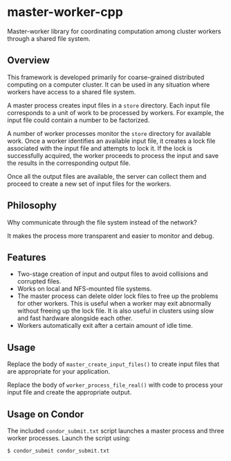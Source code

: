 # master-worker-cpp

Master-worker library for coordinating computation among cluster workers through a shared file system.

## Overview

This framework is developed primarily for coarse-grained distributed computing on a computer cluster.  It can be used in any situation where workers have access to a shared file system.

A master process creates input files in a `store` directory.  Each input file corresponds to a unit of work to be processed by workers.  For example, the input file could contain a number to be factorized.

A number of worker processes monitor the `store` directory for available work.  Once a worker identifies an available input file, it creates a lock file associated with the input file and attempts to lock it.  If the lock is successfully acquired, the worker proceeds to process the input and save the results in the corresponding output file.

Once all the output files are available, the server can collect them and proceed to create a new set of input files for the workers.

## Philosophy

Why communicate through the file system instead of the network?

It makes the process more transparent and easier to monitor and debug.

## Features

- Two-stage creation of input and output files to avoid collisions and corrupted files.
- Works on local and NFS-mounted file systems.
- The master process can delete older lock files to free up the problems for other workers.  This is useful when a worker may exit abnormally without freeing up the lock file.  It is also useful in clusters using slow and fast hardware alongside each other.
- Workers automatically exit after a certain amount of idle time.

## Usage

Replace the body of `master_create_input_files()` to create input files that are
appropriate for your application.

Replace the body of `worker_process_file_real()` with code to process your input
file and create the appropriate output.

## Usage on Condor

The included `condor_submit.txt` script launches a master process and three worker processes.  Launch the script using:

```bash
$ condor_submit condor_submit.txt
```

